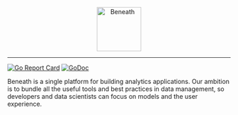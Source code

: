 <p align="center">
  <p align="center">
    <a href="https://about.beneath.dev/?utm_source=gitlab&utm_medium=logo" target="_blank">
      <img src="https://gitlab.com/beneath-org/beneath/-/raw/master/assets/logo/banner-icon-text-background.png" alt="Beneath" height="100">
    </a>
  </p>
</p>

<hr />

[![Go Report Card](https://goreportcard.com/badge/gitlab.com/beneath-org/beneath?style=flat-square)](https://goreportcard.com/report/gitlab.com/beneath-org/beneath)
[![GoDoc](https://godoc.org/gitlab.com/beneath-org/beneath?status.svg)](https://godoc.org/gitlab.com/beneath-org/beneath)

Beneath is a single platform for building analytics applications. Our ambition is to bundle all the useful tools and best practices in data management, so developers and data scientists can focus on models and the user experience.
